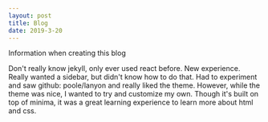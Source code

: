 ```yaml
---
layout: post
title: Blog
date: 2019-3-20
---
```


Information when creating this blog

Don't really know jekyll, only ever used react before. New experience.
Really wanted a sidebar, but didn't know how to do that. 
Had to experiment and saw github: poole/lanyon and really liked the theme.
However, while the theme was nice, I wanted to try and customize my own.
Though it's built on top of minima, it was a great learning experience to learn more about html and css.